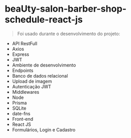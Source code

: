 # beaUty-salon-barber-shop-schedule-react-js

> Foi usado durante o desenvolvimento do projeto:

* API RestFull
* Axios
* Express
* JWT 
* Ambiente de desenvolvimento
* Endpoints 
* Banco de dados relacional 
* Upload de imagem
* Autenticação JWT 
* Middlewares
* Node
* Prisma
* SQLite
* date-fns
* Front-end
* React JS
* Formulários, Login e Cadastro
